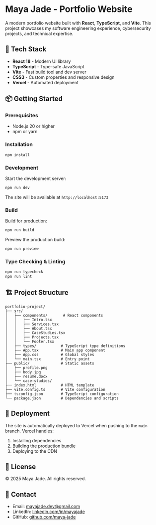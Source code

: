 # Maya Jade - Portfolio Website

A modern portfolio website built with **React**, **TypeScript**, and **Vite**. This project showcases my software engineering experience, cybersecurity projects, and technical expertise.

## 🚀 Tech Stack

- **React 18** - Modern UI library
- **TypeScript** - Type-safe JavaScript
- **Vite** - Fast build tool and dev server
- **CSS3** - Custom properties and responsive design
- **Vercel** - Automated deployment

## 📦 Getting Started

### Prerequisites

- Node.js 20 or higher
- npm or yarn

### Installation

```bash
npm install
```

### Development

Start the development server:

```bash
npm run dev
```

The site will be available at `http://localhost:5173`

### Build

Build for production:

```bash
npm run build
```

Preview the production build:

```bash
npm run preview
```

### Type Checking & Linting

```bash
npm run typecheck
npm run lint
```

## 🏗️ Project Structure

```
portfolio-project/
├── src/
│   ├── components/       # React components
│   │   ├── Intro.tsx
│   │   ├── Services.tsx
│   │   ├── About.tsx
│   │   ├── CaseStudies.tsx
│   │   ├── Projects.tsx
│   │   └── Footer.tsx
│   ├── types/           # TypeScript type definitions
│   ├── App.tsx          # Main app component
│   ├── App.css          # Global styles
│   └── main.tsx         # Entry point
├── public/              # Static assets
│   ├── profile.png
│   ├── body.jpg
│   ├── resume.docx
│   └── case-studies/
├── index.html           # HTML template
├── vite.config.ts       # Vite configuration
├── tsconfig.json        # TypeScript configuration
└── package.json         # Dependencies and scripts
```

## 🚢 Deployment

The site is automatically deployed to Vercel when pushing to the `main` branch. Vercel handles:

1. Installing dependencies
2. Building the production bundle
3. Deploying to the CDN

## 📄 License

© 2025 Maya Jade. All rights reserved.

## 📧 Contact

- Email: mayajade.dev@gmail.com
- LinkedIn: [linkedin.com/in/mayajade](https://www.linkedin.com/in/mayajade)
- GitHub: [github.com/maya-jade](https://github.com/maya-jade)

